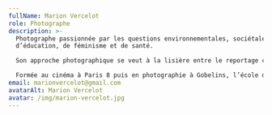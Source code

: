```yaml
---
fullName: Marion Vercelot
role: Photographe
description: >-
  Photographe passionnée par les questions environnementales, sociétales,
  d’éducation, de féminisme et de santé. 

  Son approche photographique se veut à la lisière entre le reportage classique et une démarche plus artistique, décalée. 

  Formée au cinéma à Paris 8 puis en photographie à Gobelins, l’école de l’image et enfin au journalisme via La Street School (Street Press). 
email: marionvercelot@gmail.com
avatarAlt: Marion Vercelot
avatar: /img/marion-vercelot.jpg
---
```

